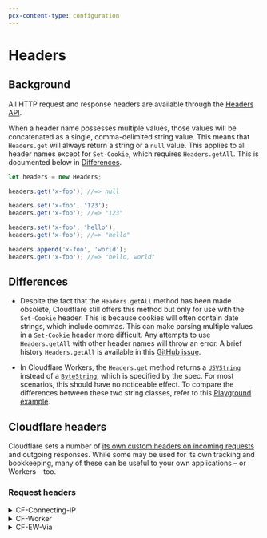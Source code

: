 ```yaml
---
pcx-content-type: configuration
---
```


# Headers

## Background

All HTTP request and response headers are available through the [Headers API](https://developer.mozilla.org/en-US/docs/Web/API/Headers).

When a header name possesses multiple values, those values will be concatenated as a single, comma-delimited string value. This means that `Headers.get` will always return a string or a `null` value. This applies to all header names except for `Set-Cookie`, which requires `Headers.getAll`. This is documented below in [Differences](#differences). 

```js
let headers = new Headers;

headers.get('x-foo'); //=> null

headers.set('x-foo', '123');
headers.get('x-foo'); //=> "123"

headers.set('x-foo', 'hello');
headers.get('x-foo'); //=> "hello"

headers.append('x-foo', 'world');
headers.get('x-foo'); //=> "hello, world"
```

## Differences

* Despite the fact that the `Headers.getAll` method has been made obsolete, Cloudflare still offers this method but only for use with the `Set-Cookie` header. This is because cookies will often contain date strings, which include commas. This can make parsing multiple values in a `Set-Cookie` header more difficult. Any attempts to use `Headers.getAll` with other header names will throw an error. A brief history `Headers.getAll` is available in this [GitHub issue](https://github.com/whatwg/fetch/issues/973). 

* In Cloudflare Workers, the `Headers.get` method returns a [`USVString`](https://developer.mozilla.org/en-US/docs/Web/API/USVString) instead of a [`ByteString`](https://developer.mozilla.org/en-US/docs/Web/API/ByteString), which is specified by the spec. For most scenarios, this should have no noticeable effect. To compare the differences between these two string classes, refer to this [Playground example](https://cloudflareworkers.com/#97c644202d0ef43fd73acb6b045529e8:https://tutorial.cloudflareworkers.com).

## Cloudflare headers

Cloudflare sets a number of [its own custom headers on incoming requests](https://developers.cloudflare.com/fundamentals/get-started/http-request-headers) and outgoing responses. While some may be used for its own tracking and bookkeeping, many of these can be useful to your own applications – or Workers – too. 

### Request headers

<details>
<summary>CF-Connecting-IP</summary>
<div>

In same-zone Worker subrequests, the value of `CF-Connecting-IP` reflects the value of `x-real-ip` (the client’s IP). `x-real-ip` can be altered by the user in their Worker script.

In cross-zone subrequests from one Cloudflare customer zone to another Cloudflare customer zone, the `CF-Connecting-IP` value will be set to the Worker client IP address `'2a06:98c0:3600::103'` for security reasons. 

For Worker subrequests destined for a non-Cloudflare customer zone, the `CF-Connecting-IP` and `x-real-ip` headers will both reflect the client's IP address, with only the `x-real-ip` header able to be altered.

When no Worker subrequest is triggered, `cf-connecting-ip` reflects the client's IP address and the `x-real-ip` header is stripped.

</div>
</details>

<details>
<summary>CF-Worker</summary>
<div>

Added to all Worker subrequests sent via `fetch()`. Set to the name of the zone which owns the Worker making the subrequest. For example, a Worker script on route for `foo.example.com/*` from `example.com` will have all subrequests with the header:

`CF-Worker`: `example.com`

The intended purpose of this header is to provide a means for recipients (for example, origins, load balancers, other Workers) to recognize, filter, and route traffic generated by Workers on specific zones.

<Aside type="note">

When configuring Cloudflare Firewall Rules, do not match on this header. Firewall Rules are applied before Cloudflare adds the `CF-Worker` header. Instead, use the `cf.worker.upstream_zone`(https://tinyurl.com/2wx4senh) dynamic field, which contains the same value and exists for the same purpose.

</Aside>

 </div>
</details>

<details>
<summary>CF-EW-Via</summary>
<div>

Used for loop detection, similar to the `CDN-Loop` [header](https://blog.cloudflare.com/preventing-request-loops-using-cdn-loop/).

</div>
</details>
